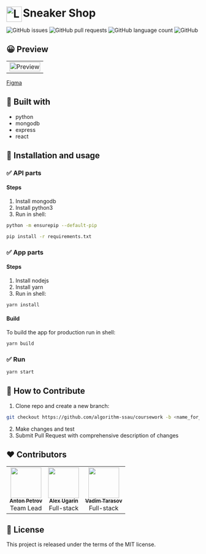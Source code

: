 <h1>
	<img
    align="left"
		width="40"
		alt="Logo"
		src="https://raw.githubusercontent.com/algorithm-ssau/coursework/master/public/logo.svg?sanitize=true">
  <span>Sneaker Shop<span>
</h1>

![GitHub issues](https://img.shields.io/github/issues/algorithm-ssau/coursework?style=flat-square)
![GitHub pull requests](https://img.shields.io/github/issues-pr/algorithm-ssau/coursework?style=flat-square)
![GitHub language count](https://img.shields.io/github/languages/count/algorithm-ssau/coursework?style=flat-square)
![GitHub](https://img.shields.io/github/license/algorithm-ssau/coursework?color=blue&style=flat-square)
    
## 😀 Preview
<table>
  <tr>
    <td>
      <img
        width="100%"
        alt="Preview"
        src="https://raw.githubusercontent.com/algorithm-ssau/coursework/master/public/social.png">
     </td>
   </tr>
</table>

[Figma](https://www.figma.com/file/kpjyvn7pzS4rLxWeAfzQjQ/Coursework-Sneaker-Shop)

## 🧰 Built with

- python
- mongodb
- express
- react


## 🚀 Installation and usage

### ✅ API parts
#### Steps

1) Install mongodb
2) Install python3
3) Run in shell:

```bash
python -m ensurepip --default-pip
```

```bash
pip install -r requirements.txt
```

### ✅ App parts
#### Steps

1) Install nodejs
2) Install yarn
3) Run in shell:

```bash
yarn install
```

#### Build
To build the app for production run in shell:

```bash
yarn build
```

### ✅ Run
```bash
yarn start
```

## 🤝 How to Contribute

1. Clone repo and create a new branch:
```bash
git checkout https://github.com/algorithm-ssau/coursework -b <name_for_new_branch>
```
2. Make changes and test
3. Submit Pull Request with comprehensive description of changes

## ❤️ Contributors

<table>
  <tr>
    <td align="center">
      <a href="https://github.com/eolme">
        <img src="https://avatars.githubusercontent.com/eolme" width="80" height="80" alt=""/><br />
        <sub><b>Anton Petrov</b></sub>
      </a><br />
      <span>Team Lead</span>
    </td>
    <td align="center">
      <a href="https://github.com/alexugarin">
        <img src="https://avatars.githubusercontent.com/alexugarin" width="80" height="80" alt=""/><br />
        <sub><b>Alex Ugarin</b></sub>
      </a><br />
      <span>Full-stack</span>
    </td>
    <td align="center">
      <a href="https://github.com/buyniy">
        <img src="https://avatars.githubusercontent.com/buyniy" width="80" height="80" alt=""/><br />
        <sub><b>Vadim Tarasov</b></sub>
      </a><br />
      <span>Full-stack</span>
    </td>
  </tr>
</table>

## 📘 License
This project is released under the terms of the MIT license.
